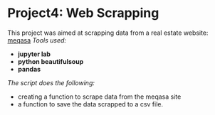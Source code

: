 # Project4: Web Scrapping
This project was aimed at scrapping data from a real estate website: [meqasa](www.meqasa.com)
*Tools used:*
- **jupyter lab**
- **python beautifulsoup**
- **pandas**

*The script does the following:*
- creating a function to scrape data from the meqasa site
- a function to save the data scrapped to a csv file.
